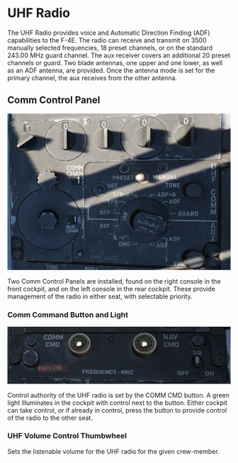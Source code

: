 # UHF Radio

The UHF Radio provides voice and Automatic Direction Finding (ADF) capabilities
to the F-4E. The radio can receive and transmit on 3500 manually selected
frequencies, 18 preset channels, or on the standard 243.00 MHz guard channel.
The aux receiver covers an additional 20 preset channels or guard. Two blade
antennas, one upper and one lower, as well as an ADF antenna, are provided. Once
the antenna mode is set for the primary channel, the aux receives from the other
antenna.

## Comm Control Panel

![pilot_uhf_control_panel](../../img/pilot_uhf_panel.png)

Two Comm Control Panels are installed, found on the right console in the front
cockpit, and on the left console in the rear cockpit. These provide management
of the radio in either seat, with selectable priority.

### Comm Command Button and Light

![pilot_uhf_command_and_light](../../img/pilot_uhf_command_and_light.png)

Control authority of the UHF radio is set by the COMM CMD button. A green light
illuminates in the cockpit with control next to the button. Either cockpit can
take control, or if already in control, press the button to provide control of
the radio to the other seat.

### UHF Volume Control Thumbwheel

Sets the listenable volume for the UHF radio for the given crew-member.
